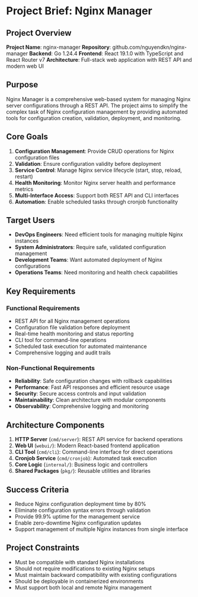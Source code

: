 # Project Brief: Nginx Manager

## Project Overview

**Project Name**: nginx-manager
**Repository**: github.com/nguyendkn/nginx-manager
**Backend**: Go 1.24.4
**Frontend**: React 19.1.0 with TypeScript and React Router v7
**Architecture**: Full-stack web application with REST API and modern web UI

## Purpose

Nginx Manager is a comprehensive web-based system for managing Nginx server configurations through a REST API. The project aims to simplify the complex task of Nginx configuration management by providing automated tools for configuration creation, validation, deployment, and monitoring.

## Core Goals

1. **Configuration Management**: Provide CRUD operations for Nginx configuration files
2. **Validation**: Ensure configuration validity before deployment
3. **Service Control**: Manage Nginx service lifecycle (start, stop, reload, restart)
4. **Health Monitoring**: Monitor Nginx server health and performance metrics
5. **Multi-Interface Access**: Support both REST API and CLI interfaces
6. **Automation**: Enable scheduled tasks through cronjob functionality

## Target Users

- **DevOps Engineers**: Need efficient tools for managing multiple Nginx instances
- **System Administrators**: Require safe, validated configuration management
- **Development Teams**: Want automated deployment of Nginx configurations
- **Operations Teams**: Need monitoring and health check capabilities

## Key Requirements

### Functional Requirements
- REST API for all Nginx management operations
- Configuration file validation before deployment
- Real-time health monitoring and status reporting
- CLI tool for command-line operations
- Scheduled task execution for automated maintenance
- Comprehensive logging and audit trails

### Non-Functional Requirements
- **Reliability**: Safe configuration changes with rollback capabilities
- **Performance**: Fast API responses and efficient resource usage
- **Security**: Secure access controls and input validation
- **Maintainability**: Clean architecture with modular components
- **Observability**: Comprehensive logging and monitoring

## Architecture Components

1. **HTTP Server** (`cmd/server`): REST API service for backend operations
2. **Web UI** (`webui/`): Modern React-based frontend application
3. **CLI Tool** (`cmd/cli`): Command-line interface for direct operations
4. **Cronjob Service** (`cmd/cronjob`): Automated task execution
5. **Core Logic** (`internal/`): Business logic and controllers
6. **Shared Packages** (`pkg/`): Reusable utilities and libraries

## Success Criteria

- Reduce Nginx configuration deployment time by 80%
- Eliminate configuration syntax errors through validation
- Provide 99.9% uptime for the management service
- Enable zero-downtime Nginx configuration updates
- Support management of multiple Nginx instances from single interface

## Project Constraints

- Must be compatible with standard Nginx installations
- Should not require modifications to existing Nginx setups
- Must maintain backward compatibility with existing configurations
- Should be deployable in containerized environments
- Must support both local and remote Nginx management
